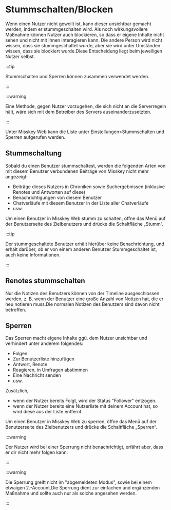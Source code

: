 # Stummschalten/Blocken

Wenn einen Nutzer nicht gewollt ist, kann dieser unsichtbar gemacht werden, indem er stummgeschalten wird.
Als noch wirkungsvollere Maßnahme können Nutzer auch blockieren, so dass er eigene Inhalte nicht sehen und nicht mit Ihnen interagieren kann.
Die andere Person wird nicht wissen, dass sie stummgeschaltet wurde, aber sie wird unter Umständen wissen, dass sie blockiert wurde.Diese Entscheidung liegt beim jeweiligen Nutzer selbst.

:::tip

Stummschalten und Sperren können zusammen verwendet werden.

:::

:::warning

Eine Methode, gegen Nutzer vorzugehen, die sich nicht an die Serverregeln hält, wäre sich mit dem Betreiber des Servers auseinanderzusetzten.

:::

Unter Misskey Web kann die Liste unter Einstellungen>Stummschalten und Sperren aufgerufen werden.

## Stummschaltung

Sobald du einen Benutzer stummschaltest, werden die folgenden Arten von mit diesem Benutzer verbundenen Beiträge von Misskey nicht mehr angezeigt:

- Beiträge dieses Nutzers in Chroniken sowie Suchergebnissen (inklusive Renotes und Antworten auf diese)
- Benachrichtigungen von diesem Benutzer
- Chatverläufe mit diesem Benutzer in der Liste aller Chatverläufe
- usw.

Um einen Benutzer in Misskey Web stumm zu schalten, öffne  das Menü auf der Benutzerseite des Zielbenutzers und drücke die Schaltfläche „Stumm“.

:::tip

Der stummgeschaltete Benutzer erhält hierüber keine Benachrichtung, und erhält darüber, ob er von einem anderen Benutzer Stummgeschaltet ist, auch keine Informationen.

:::

## Renotes stummschalten

Nur die Notizen des Benutzers können von der Timeline ausgeschlossen werden, z. B. wenn der Benutzer eine große Anzahl von Notizen hat, die er neu notieren muss.Die normalen Notizen des Benutzers sind davon nicht betroffen.

## Sperren

Das Sperren macht eigene Inhalte ggü. dem Nutzer unsichtbar und verhindert unter anderem folgendes:

- Folgen
- Zur Benutzerliste hinzufügen
- Antwort, Renote
- Reagieren, in Umfragen abstimmen
- Eine Nachricht senden
- usw.

Zusätzlich,

- wenn der Nutzer bereits Folgt, wird der Status "Follower" entzogen.
- wenn der Nutzer bereits eine Nutzerliste mit deinem Account hat, so wird diese aus der Liste entfernt.

Um einen Benutzer in Misskey Web zu sperren, öffne  das Menü auf der Benutzerseite des Zielbenutzers und drücke die Schaltfläche „Sperren“.

:::warning

Der Nutzer wird bei einer Sperrung nicht benachrichtigt, erfährt aber, dass er dir nicht mehr folgen kann.

:::

:::warning

Die Sperrung greift nicht im "abgemeldeten Modus", sowie bei einem etwaigen 2.-Account.Die Sperrung dient zur einfachen und ergänzenden Maßnahme und sollte auch nur als solche angesehen werden.

:::
